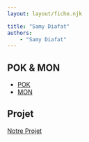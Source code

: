 ```yaml
---
layout: layout/fiche.njk

title: "Samy Diafat"
authors:
    - "Samy Diafat"
---
```


## POK & MON

* [POK](./pok)
* [MON](./mon)

## Projet

[Notre Projet](../../../projets/20XX-20YY/notre-projet)
